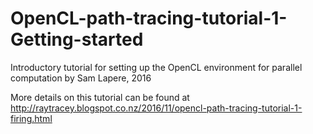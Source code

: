 # OpenCL-path-tracing-tutorial-1-Getting-started
Introductory tutorial for setting up the OpenCL environment for parallel computation
by Sam Lapere, 2016 

More details on this tutorial can be found at 
http://raytracey.blogspot.co.nz/2016/11/opencl-path-tracing-tutorial-1-firing.html


